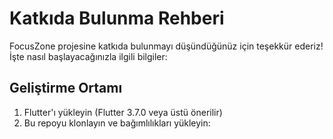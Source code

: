 # Katkıda Bulunma Rehberi

FocusZone projesine katkıda bulunmayı düşündüğünüz için teşekkür ederiz! İşte nasıl başlayacağınızla ilgili bilgiler:

## Geliştirme Ortamı

1. Flutter'ı yükleyin (Flutter 3.7.0 veya üstü önerilir)
2. Bu repoyu klonlayın ve bağımlılıkları yükleyin:
